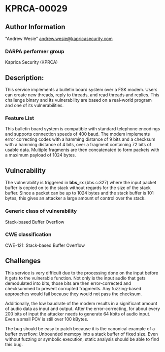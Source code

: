 # KPRCA-00029

## Author Information

"Andrew Wesie" <andrew.wesie@kapricasecurity.com>

### DARPA performer group
Kaprica Security (KPRCA)

## Description:

This service implements a bulletin board system over a FSK modem. Users can create new threads, reply to threads, and read threads and replies. This challenge binary and its vulnerability are based on a real-world program and one of its vulnerabilities.

### Feature List

This bulletin board system is compatible with standard telephone encodings and supports connection speeds of 400 baud. The modem implements error correcting codes with a hamming distance of 9 bits and a checksum with a hamming distance of 4 bits, over a fragment containing 72 bits of usable data. Multiple fragments are then concatenated to form packets with a maximum payload of 1024 bytes.

## Vulnerability

The vulnerability is triggered in **bbs_rx** (bbs.c:327) where the input packet buffer is copied on to the stack without regards for the size of the stack buffer. Since a packet can be up to 1024 bytes and the stack buffer is 101 bytes, this gives an attacker a large amount of control over the stack.

### Generic class of vulnerability
Stack-based Buffer Overflow

### CWE classification
CWE-121: Stack-based Buffer Overflow

## Challenges

This service is very difficult due to the processing done on the input before it gets to the vulnerable function. Not only is the input audio that gets demodulated into bits, those bits are then error-corrected and checksummed to prevent corrupted fragments. Any fuzzing-based approaches would fail because they would not pass the checksum.

Additionally, the low baudrate of the modem results in a significant amount of audio data as input and output. After the error-correcting, for about every 200 bits of input the attacker needs to generate 64 kbits of audio input. Even a small POV is still over 100 kBytes.

The bug should be easy to patch because it is the canonical example of a buffer overflow: Unbounded memcpy into a stack buffer of fixed size. Even without fuzzing or symbolic execution, static analysis should be able to find this bug.
